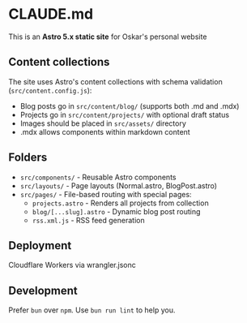 # CLAUDE.md

This is an **Astro 5.x static site** for Oskar's personal website 

## Content collections

The site uses Astro's content collections with schema validation (`src/content.config.js`):

- Blog posts go in `src/content/blog/` (supports both .md and .mdx)
- Projects go in `src/content/projects/` with optional draft status
- Images should be placed in `src/assets/` directory 
- .mdx allows components within markdown content

## Folders

- `src/components/` - Reusable Astro components
- `src/layouts/` - Page layouts (Normal.astro, BlogPost.astro)
- `src/pages/` - File-based routing with special pages:
  - `projects.astro` - Renders all projects from collection
  - `blog/[...slug].astro` - Dynamic blog post routing
  - `rss.xml.js` - RSS feed generation

## Deployment

Cloudflare Workers via wrangler.jsonc


## Development

Prefer `bun` over `npm`. Use `bun run lint` to help you.
